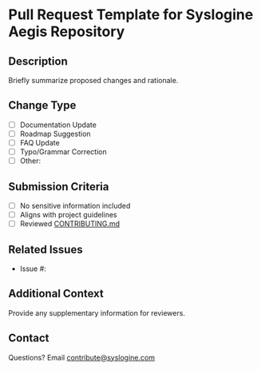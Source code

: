 # Pull Request Template for Syslogine Aegis Repository

## Description
Briefly summarize proposed changes and rationale.

## Change Type
- [ ] Documentation Update
- [ ] Roadmap Suggestion
- [ ] FAQ Update
- [ ] Typo/Grammar Correction
- [ ] Other: 

## Submission Criteria
- [ ] No sensitive information included
- [ ] Aligns with project guidelines
- [ ] Reviewed [CONTRIBUTING.md](./CONTRIBUTING.md)

## Related Issues
- Issue #:

## Additional Context
Provide any supplementary information for reviewers.

## Contact
Questions? Email [contribute@syslogine.com](mailto:contribute@syslogine.com)